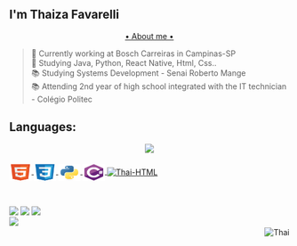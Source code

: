 
## I'm Thaiza Favarelli
<p align="center">
 <a href="https://favarellit.web.app/">• About me •</a>
</p>

>🔭 Currently working at Bosch Carreiras in Campinas-SP <br>
>🌱 Studying Java, Python, React Native, Html, Css.. <br>
>📚 Studying Systems Development - Senai Roberto Mange <br>
>📚 Attending 2nd year of high school integrated with the IT technician - Colégio Politec <br>

## Languages:
<div align="center">
  <a href="https://github.com/Itstf">
  
  <img height="160em" src="https://github-readme-stats.vercel.app/api/top-langs/?username=Itstf&layout=compact&langs_count=7&theme=swift"/>
</div>
  
<div> <br>
  <img align="center" alt="Thai-HTML" height="30" width="40" src="https://raw.githubusercontent.com/devicons/devicon/master/icons/html5/html5-original.svg">
  <img align="center" alt="Thai-CSS" height="30" width="40" src="https://raw.githubusercontent.com/devicons/devicon/master/icons/css3/css3-original.svg">
  <img align="center" alt="Thai-Python" height="30" width="40" src="https://raw.githubusercontent.com/devicons/devicon/master/icons/python/python-original.svg">
  <img align="center" alt="Thai-Csharp" height="30" width="40" src="https://raw.githubusercontent.com/devicons/devicon/master/icons/csharp/csharp-original.svg">
  <img align="center" alt="Thai-HTML" height="30" width="40" src="https://cdn.jsdelivr.net/gh/devicons/devicon/icons/java/java-original.svg"> 
</div>
  
  ##
  
<div style="display: inline_block"><br> 
   <a href="https://www.instagram.com/tfavarelli/" target="_blank"><img src="https://img.shields.io/badge/-Instagram-%23E4405F?style=for-the-badge&logo=instagram&logoColor=white" target="_blank"></a>
  <a href="https://www.linkedin.com/in/thaiza-favarelli-da-silva-082978220/" target="_blank"><img src="https://img.shields.io/badge/-LinkedIn-%230077B5?style=for-the-badge&logo=linkedin&logoColor=white" target="_blank"></a> 
  <img src="http://img.shields.io/static/v1?label=STATUS&message=EM%20DESENVOLVIMENTO&color=GREEN&style=for-the-badge"/> <br>
  <a href="https://github.com/Itstf" target="_blank"><img src="https://img.shields.io/badge/-Github-000?style=flat-square&logo=Github&logoColor=white&link=https://github.com/fagnerpsantos" target="_blank"></a> </div>
 <img align="right" alt="Thai" src="https://media.discordapp.net/attachments/932122930643623987/968546727378452570/1650989968976.gif">

